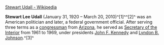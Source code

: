 ﻿[Stewart Udall - Wikipedia](https://en.wikipedia.org/wiki/Stewart_Udall)

**Stewart Lee Udall** (January 31, 1920 – March 20, 2010)^[1]^^[2]^ was an American politician and later, a federal government official. After serving three terms as a [congressman](https://en.wikipedia.org/wiki/United_States_House_of_Representatives "United States House of Representatives") from [Arizona](https://en.wikipedia.org/wiki/Arizona "Arizona"), he served as [Secretary of the Interior](https://en.wikipedia.org/wiki/United_States_Secretary_of_the_Interior "United States Secretary of the Interior") from 1961 to 1969, under presidents [John F. Kennedy](https://en.wikipedia.org/wiki/John_F._Kennedy "John F. Kennedy") and [Lyndon B. Johnson](https://en.wikipedia.org/wiki/Lyndon_B._Johnson "Lyndon B. Johnson").^[3]^